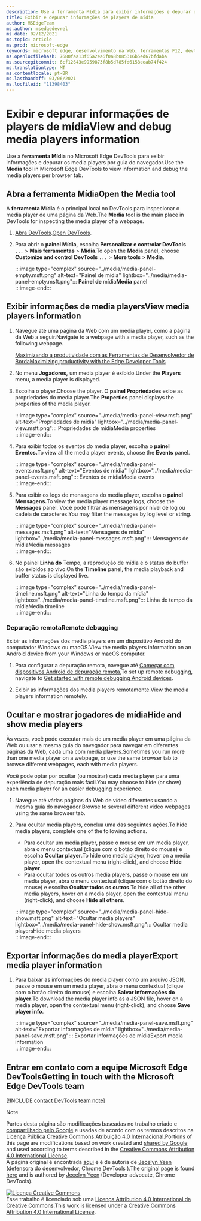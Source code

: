 ```yaml
---
description: Use a ferramenta Mídia para exibir informações e depurar os media players por guia do navegador.
title: Exibir e depurar informações de players de mídia
author: MSEdgeTeam
ms.author: msedgedevrel
ms.date: 02/12/2021
ms.topic: article
ms.prod: microsoft-edge
keywords: microsoft edge, desenvolvimento na Web, ferramentas F12, devtools
ms.openlocfilehash: 7680faa13f65a2ea6f0a8b085316b5ed67bfdaba
ms.sourcegitcommit: 6cf12643e9959873f8b5d785fd6158eeab74f424
ms.translationtype: MT
ms.contentlocale: pt-BR
ms.lasthandoff: 03/06/2021
ms.locfileid: "11398403"
---
```

<!-- Copyright Jecelyn Yeen

   Licensed under the Apache License, Version 2.0 (the "License");
   you may not use this file except in compliance with the License.
   You may obtain a copy of the License at

       https://www.apache.org/licenses/LICENSE-2.0

   Unless required by applicable law or agreed to in writing, software
   distributed under the License is distributed on an "AS IS" BASIS,
   WITHOUT WARRANTIES OR CONDITIONS OF ANY KIND, either express or implied.
   See the License for the specific language governing permissions and
   limitations under the License.  -->  

# <a name="view-and-debug-media-players-information"></a><span data-ttu-id="0da6f-104">Exibir e depurar informações de players de mídia</span><span class="sxs-lookup"><span data-stu-id="0da6f-104">View and debug media players information</span></span>  

<span data-ttu-id="0da6f-105">Use a **ferramenta Mídia** no Microsoft Edge DevTools para exibir informações e depurar os media players por guia do navegador.</span><span class="sxs-lookup"><span data-stu-id="0da6f-105">Use the **Media** tool in Microsoft Edge DevTools to view information and debug the media players per browser tab.</span></span>  

## <a name="open-the-media-tool"></a><span data-ttu-id="0da6f-106">Abra a ferramenta Mídia</span><span class="sxs-lookup"><span data-stu-id="0da6f-106">Open the Media tool</span></span>  

<span data-ttu-id="0da6f-107">A **ferramenta Mídia** é o principal local no DevTools para inspecionar o media player de uma página da Web.</span><span class="sxs-lookup"><span data-stu-id="0da6f-107">The **Media** tool is the main place in DevTools for inspecting the media player of a webpage.</span></span>

1.  <span data-ttu-id="0da6f-108">[Abra DevTools][DevtoolsGuideChromiumOpen].</span><span class="sxs-lookup"><span data-stu-id="0da6f-108">[Open DevTools][DevtoolsGuideChromiumOpen].</span></span>  
1.  <span data-ttu-id="0da6f-109">Para abrir o **painel Mídia,** escolha **Personalizar e controlar DevTools** `...`  >  **Mais ferramentas**  >  **Mídia**.</span><span class="sxs-lookup"><span data-stu-id="0da6f-109">To open the **Media** panel, choose **Customize and control DevTools** `...` > **More tools** > **Media**.</span></span>  
    
    :::image type="complex" source="../media/media-panel-empty.msft.png" alt-text="Painel de mídia" lightbox="../media/media-panel-empty.msft.png":::
       <span data-ttu-id="0da6f-111">**Painel de** mídia</span><span class="sxs-lookup"><span data-stu-id="0da6f-111">**Media** panel</span></span>  
    :::image-end:::  
    
## <a name="view-media-players-information"></a><span data-ttu-id="0da6f-112">Exibir informações de media players</span><span class="sxs-lookup"><span data-stu-id="0da6f-112">View media players information</span></span>  

1.  <span data-ttu-id="0da6f-113">Navegue até uma página da Web com um media player, como a página da Web a seguir.</span><span class="sxs-lookup"><span data-stu-id="0da6f-113">Navigate to a webpage with a media player, such as the following webpage.</span></span>  
    
    [<span data-ttu-id="0da6f-114">Maximizando a produtividade com as Ferramentas de Desenvolvedor de Borda</span><span class="sxs-lookup"><span data-stu-id="0da6f-114">Maximizing productivity with the Edge Developer Tools</span></span>][BingVideosSearchViewDetailMidE0BA14EC0E0D18C06C8DE0BA14EC0E0D18C06C8]  
    
1.  <span data-ttu-id="0da6f-115">No menu **Jogadores,** um media player é exibido.</span><span class="sxs-lookup"><span data-stu-id="0da6f-115">Under the **Players** menu, a media player is displayed.</span></span>  
1.  <span data-ttu-id="0da6f-116">Escolha o player.</span><span class="sxs-lookup"><span data-stu-id="0da6f-116">Choose the player.</span></span>  <span data-ttu-id="0da6f-117">O **painel Propriedades** exibe as propriedades do media player.</span><span class="sxs-lookup"><span data-stu-id="0da6f-117">The **Properties** panel displays the properties of the media player.</span></span>  
    
    :::image type="complex" source="../media/media-panel-view.msft.png" alt-text="Propriedades de mídia" lightbox="../media/media-panel-view.msft.png":::
       <span data-ttu-id="0da6f-119">Propriedades de mídia</span><span class="sxs-lookup"><span data-stu-id="0da6f-119">Media properties</span></span>  
    :::image-end:::  
    
1.  <span data-ttu-id="0da6f-120">Para exibir todos os eventos do media player, escolha o **painel Eventos.**</span><span class="sxs-lookup"><span data-stu-id="0da6f-120">To view all the media player events, choose the **Events** panel.</span></span>  
    
    :::image type="complex" source="../media/media-panel-events.msft.png" alt-text="Eventos de mídia" lightbox="../media/media-panel-events.msft.png":::
       <span data-ttu-id="0da6f-122">Eventos de mídia</span><span class="sxs-lookup"><span data-stu-id="0da6f-122">Media events</span></span>  
    :::image-end:::  
    
1.  <span data-ttu-id="0da6f-123">Para exibir os logs de mensagens do media player, escolha o **painel Mensagens.**</span><span class="sxs-lookup"><span data-stu-id="0da6f-123">To view the media player message logs, choose the **Messages** panel.</span></span>  <span data-ttu-id="0da6f-124">Você pode filtrar as mensagens por nível de log ou cadeia de caracteres.</span><span class="sxs-lookup"><span data-stu-id="0da6f-124">You may filter the messages by log level or string.</span></span>  
    
    :::image type="complex" source="../media/media-panel-messages.msft.png" alt-text="Mensagens de mídia" lightbox="../media/media-panel-messages.msft.png":::
       <span data-ttu-id="0da6f-126">Mensagens de mídia</span><span class="sxs-lookup"><span data-stu-id="0da6f-126">Media messages</span></span>  
    :::image-end:::  
    
1.  <span data-ttu-id="0da6f-127">No painel **Linha do** Tempo, a reprodução de mídia e o status do buffer são exibidos ao vivo.</span><span class="sxs-lookup"><span data-stu-id="0da6f-127">On the **Timeline** panel, the media playback and buffer status is displayed live.</span></span>  
    
    :::image type="complex" source="../media/media-panel-timeline.msft.png" alt-text="Linha do tempo da mídia" lightbox="../media/media-panel-timeline.msft.png":::
       <span data-ttu-id="0da6f-129">Linha do tempo da mídia</span><span class="sxs-lookup"><span data-stu-id="0da6f-129">Media timeline</span></span>  
    :::image-end:::  
    
### <a name="remote-debugging"></a><span data-ttu-id="0da6f-130">Depuração remota</span><span class="sxs-lookup"><span data-stu-id="0da6f-130">Remote debugging</span></span>  

<span data-ttu-id="0da6f-131">Exibir as informações dos media players em um dispositivo Android do computador Windows ou macOS.</span><span class="sxs-lookup"><span data-stu-id="0da6f-131">View the media players information on an Android device from your Windows or macOS computer.</span></span>  

1.  <span data-ttu-id="0da6f-132">Para configurar a depuração remota, navegue até [Começar com dispositivos Android de depuração remota.][DevtoolsGuideChromiumRemoteDebuggingIndex]</span><span class="sxs-lookup"><span data-stu-id="0da6f-132">To set up remote debugging, navigate to [Get started with remote debugging Android devices][DevtoolsGuideChromiumRemoteDebuggingIndex].</span></span>  
1.  <span data-ttu-id="0da6f-133">Exibir as informações dos media players remotamente.</span><span class="sxs-lookup"><span data-stu-id="0da6f-133">View the media players information remotely.</span></span>  
    
    <!-- TODO: recreate image using an Android device -->  
    <!--  
    :::image type="complex" source="../media/media-panel-remote-debug.msft.png" alt-text="Remote debugging" lightbox="../media/media-panel-remote-debug.msft.png":::
       Remote debugging  
    :::image-end:::  
    -->  
    
## <a name="hide-and-show-media-players"></a><span data-ttu-id="0da6f-134">Ocultar e mostrar jogadores de mídia</span><span class="sxs-lookup"><span data-stu-id="0da6f-134">Hide and show media players</span></span>  

<span data-ttu-id="0da6f-135">Às vezes, você pode executar mais de um media player em uma página da Web ou usar a mesma guia do navegador para navegar em diferentes páginas da Web, cada uma com media players.</span><span class="sxs-lookup"><span data-stu-id="0da6f-135">Sometimes you run more than one media player on a webpage, or use the same browser tab to browse different webpages, each with media players.</span></span>

<span data-ttu-id="0da6f-136">Você pode optar por ocultar \(ou mostrar\) cada media player para uma experiência de depuração mais fácil.</span><span class="sxs-lookup"><span data-stu-id="0da6f-136">You may choose to hide \(or show\) each media player for an easier debugging experience.</span></span>  

1.  <span data-ttu-id="0da6f-137">Navegue até várias páginas da Web de vídeo diferentes usando a mesma guia do navegador.</span><span class="sxs-lookup"><span data-stu-id="0da6f-137">Browse to several different video webpages using the same browser tab.</span></span>  
1.  <span data-ttu-id="0da6f-138">Para ocultar media players, conclua uma das seguintes ações.</span><span class="sxs-lookup"><span data-stu-id="0da6f-138">To hide media players, complete one of the following actions.</span></span>  
    *   <span data-ttu-id="0da6f-139">Para ocultar um media player, passe o mouse em um media player, abra o menu contextual \(clique com o botão direito do mouse\) e escolha **Ocultar player**.</span><span class="sxs-lookup"><span data-stu-id="0da6f-139">To hide one media player, hover on a media player, open the contextual menu \(right-click\), and choose **Hide player**.</span></span>  
    *   <span data-ttu-id="0da6f-140">Para ocultar todos os outros media players, passe o mouse em um media player, abra o menu contextual \(clique com o botão direito do mouse\) e escolha **Ocultar todos os outros**.</span><span class="sxs-lookup"><span data-stu-id="0da6f-140">To hide all of the other media players, hover on a media player, open the contextual menu \(right-click\), and choose **Hide all others**.</span></span>  
    
    :::image type="complex" source="../media/media-panel-hide-show.msft.png" alt-text="Ocultar media players" lightbox="../media/media-panel-hide-show.msft.png":::
       <span data-ttu-id="0da6f-142">Ocultar media players</span><span class="sxs-lookup"><span data-stu-id="0da6f-142">Hide media players</span></span>  
    :::image-end:::  
    
## <a name="export-media-player-information"></a><span data-ttu-id="0da6f-143">Exportar informações do media player</span><span class="sxs-lookup"><span data-stu-id="0da6f-143">Export media player information</span></span>  

1.  <span data-ttu-id="0da6f-144">Para baixar as informações do media player como um arquivo JSON, passe o mouse em um media player, abra o menu contextual \(clique com o botão direito do mouse\) e escolha **Salvar informações do player**.</span><span class="sxs-lookup"><span data-stu-id="0da6f-144">To download the media player info as a JSON file, hover on a media player, open the contextual menu \(right-click\), and choose **Save player info**.</span></span>  
    
    :::image type="complex" source="../media/media-panel-save.msft.png" alt-text="Exportar informações de mídia" lightbox="../media/media-panel-save.msft.png":::
       <span data-ttu-id="0da6f-146">Exportar informações de mídia</span><span class="sxs-lookup"><span data-stu-id="0da6f-146">Export media information</span></span>  
    :::image-end:::  
    
## <a name="getting-in-touch-with-the-microsoft-edge-devtools-team"></a><span data-ttu-id="0da6f-147">Entrar em contato com a equipe Microsoft Edge DevTools</span><span class="sxs-lookup"><span data-stu-id="0da6f-147">Getting in touch with the Microsoft Edge DevTools team</span></span>  

[!INCLUDE [contact DevTools team note](../includes/contact-devtools-team-note.md)]  

<!-- links -->  

[DevtoolsGuideChromiumOpen]: ../open/index.md "Abra o Microsoft Edge (Chromium) DevTools | Microsoft Docs"  

[DevtoolsGuideChromiumRemoteDebuggingIndex]: ../remote-debugging/index.md "Começar com a depuração remota de dispositivos Android | Microsoft Docs"  

[BingVideosSearchViewDetailMidE0BA14EC0E0D18C06C8DE0BA14EC0E0D18C06C8]: https://www.bing.com/videos/search?view=detail&mid=DE0BA14EC0E0D18C06C8DE0BA14EC0E0D18C06C8 "Maximizando a produtividade com as ferramentas de desenvolvedor de borda | Bing Video"  

> [!NOTE]
> <span data-ttu-id="0da6f-151">Partes desta página são modificações baseadas no trabalho criado e [compartilhado pelo Google][GoogleSitePolicies] e usadas de acordo com os termos descritos na [Licença Pública Creative Commons Atribuição 4.0 Internacional][CCA4IL].</span><span class="sxs-lookup"><span data-stu-id="0da6f-151">Portions of this page are modifications based on work created and [shared by Google][GoogleSitePolicies] and used according to terms described in the [Creative Commons Attribution 4.0 International License][CCA4IL].</span></span>  
> <span data-ttu-id="0da6f-152">A página original é encontrada [aqui](https://developers.google.com/web/tools/chrome-devtools/media-panel/index) e é de autoria de [Jecelyn Yeen][JecelynYeen] \(defensora do desenvolvedor, Chrome DevTools \).</span><span class="sxs-lookup"><span data-stu-id="0da6f-152">The original page is found [here](https://developers.google.com/web/tools/chrome-devtools/media-panel/index) and is authored by [Jecelyn Yeen][JecelynYeen] \(Developer advocate, Chrome DevTools\).</span></span>  

[![Licença Creative Commons][CCby4Image]][CCA4IL]  
<span data-ttu-id="0da6f-154">Esse trabalho é licenciado sob uma [Licença Attribution 4.0 International da Creative Commons][CCA4IL].</span><span class="sxs-lookup"><span data-stu-id="0da6f-154">This work is licensed under a [Creative Commons Attribution 4.0 International License][CCA4IL].</span></span>  

[CCA4IL]: https://creativecommons.org/licenses/by/4.0  
[CCby4Image]: https://i.creativecommons.org/l/by/4.0/88x31.png  
[GoogleSitePolicies]: https://developers.google.com/terms/site-policies  
[JecelynYeen]: https://developers.google.com/web/resources/contributors/jecelynyeen  

